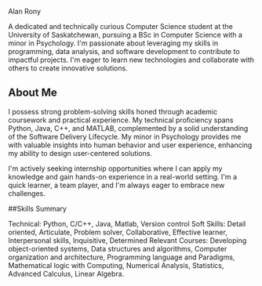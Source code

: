 Alan Rony

A dedicated and technically curious Computer Science student at the University of Saskatchewan, pursuing a BSc in Computer Science with a minor in Psychology. I'm passionate about leveraging my skills in programming, data analysis, and software development to contribute to impactful projects. I'm eager to learn new technologies and collaborate with others to create innovative solutions.

## About Me

I possess strong problem-solving skills honed through academic coursework and practical experience. My technical proficiency spans Python, Java, C++, and MATLAB, complemented by a solid understanding of the Software Delivery Lifecycle.  My minor in Psychology provides me with valuable insights into human behavior and user experience, enhancing my ability to design user-centered solutions.

I'm actively seeking internship opportunities where I can apply my knowledge and gain hands-on experience in a real-world setting. I'm a quick learner, a team player, and I'm always eager to embrace new challenges.

##Skills Summary
 
Technical: Python, C/C++, Java, Matlab, Version control 
Soft Skills: Detail oriented, Articulate, Problem solver, Collaborative, Effective learner, Interpersonal skills, Inquisitive, Determined Relevant Courses: Developing object-oriented systems, Data structures and algorithms, Computer organization and architecture, Programming language and Paradigms, Mathematical logic with Computing, Numerical Analysis, Statistics, Advanced Calculus, Linear Algebra.
